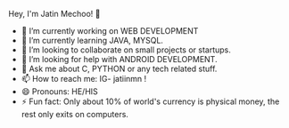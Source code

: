 Hey, I'm Jatin Mechoo! 👋
- 🔭 I’m currently working on WEB DEVELOPMENT
- 🌱 I’m currently learning JAVA, MYSQL.
- 👯 I’m looking to collaborate on small projects or startups.
- 🤔 I’m looking for help with ANDROID DEVELOPMENT.
- 💬 Ask me about C, PYTHON or any tech related stuff.
- 📫 How to reach me: IG- jatiinmn !
- 😄 Pronouns: HE/HIS
- ⚡ Fun fact: Only about 10% of world's currency is physical money, the rest only exits on computers. 

